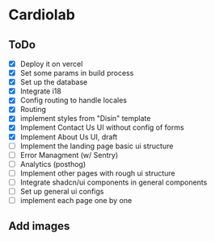 # Cardiolab

## ToDo

- [x] Deploy it on vercel
- [x] Set some params in build process
- [x] Set up the database
- [x] Integrate i18
- [x] Config routing to handle locales
- [x] Routing
- [x] implement styles from "Disin" template
- [x] Implement Contact Us UI without config of forms
- [x] Implement About Us UI, draft
- [ ] Implement the landing page basic ui structure
- [ ] Error Managment (w/ Sentry)
- [ ] Analytics (posthog)
- [ ] Implement other pages with rough ui structure
- [ ] Integrate shadcn/ui components in general components
- [ ] Set up general ui configs
- [ ] implement each page one by one

## Add images
